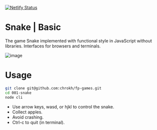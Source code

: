 [![Netlify Status](https://api.netlify.com/api/v1/badges/0eeb869e-c6af-41ed-9e53-15b63d6c31d5/deploy-status)](https://app.netlify.com/sites/snake-basic/deploys)

# Snake | Basic

The game Snake implemented with functional style in JavaScript without libraries. Interfaces for browsers and terminals.

![image](https://user-images.githubusercontent.com/74496368/194087490-8c0df8b4-c02a-46a5-bfca-a50243bc9ba7.png)


# Usage

```bash
git clone git@github.com:chrokh/fp-games.git
cd 001-snake
node cli
```

- Use arrow keys, wasd, or hjkl to control the snake.
- Collect apples.
- Avoid crashing.
- Ctrl-c to quit (in terminal).
